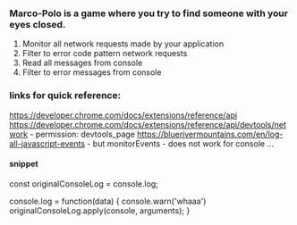 ### Marco-Polo is a game where you try to find someone with your eyes closed.
1. Monitor all network requests made by your application
2. Filter to error code pattern network requests
3. Read all messages from console
4. Filter to error messages from console

### links for quick reference:  
https://developer.chrome.com/docs/extensions/reference/api  
https://developer.chrome.com/docs/extensions/reference/api/devtools/network - permission: devtools_page
https://bluerivermountains.com/en/log-all-javascript-events - but monitorEvents - does not work for console ...

#### snippet
const originalConsoleLog = console.log;

console.log = function(data) {
  console.warn('whaaa')
  originalConsoleLog.apply(console, arguments);
}
